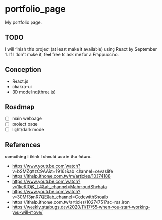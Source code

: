 # portfolio_page
My portfolio page.

## TODO
I will finish this project (at least make it available) using React by September 1. If I don't make it, feel free to ask me for a Frappuccino.


## Conception
- React.js
- chakra-ui
- 3D modeling(three.js)

## Roadmap
- [ ] main webpage
- [ ] project page
- [ ] light/dark mode

## References
something I think I should use in the future.
- https://www.youtube.com/watch?v=bSMZgXzC9AA&t=1916s&ab_channel=devaslife
- https://ithelp.ithome.com.tw/m/articles/10274188
- https://www.youtube.com/watch?v=1kcKlOjK_L4&ab_channel=MahmoudShehata
- https://www.youtube.com/watch?v=30Mf3pnR7QE&ab_channel=CodewithShoaib
- https://ithelp.ithome.com.tw/articles/10274751?sc=rss.iron
- https://weekly.starbugs.dev/2020/11/17/55-when-you-start-working-you-will-move/
